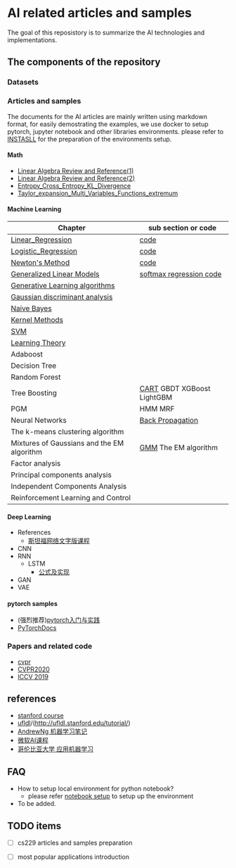 # AI related articles and samples

The goal of this reposistory is to summarize the AI technologies and implementations.

## The components of the repository

### Datasets


### Articles and samples
  The documents for the AI articles are mainly written using markdown format, for easily demostrating the examples, we use docker to setup pytorch, jupyter notebook and other libraries environments. please refer to [INSTASLL](./docs/deep_learning/pytorch/manual.md) for the preparation of the environments setup.

#### Math
- [Linear Algebra Review and Reference(1)](http://note.youdao.com/noteshare?id=b7a6cfe77e3906bdb5639d1acec3c88c)
- [Linear Algebra Review and Reference(2)](http://note.youdao.com/noteshare?id=a3dda151febf0da4dc17df5ec918b41b)
- [Entropy_Cross_Entropy_KL_Divergence](http://note.youdao.com/noteshare?id=b996997b7918d6c3fb9f6aa6813aa675)
- [Taylor_expansion_Multi_Variables_Functions_extremum](http://note.youdao.com/noteshare?id=951f44d73e0777672abffc7ef891f2ea)

#### Machine Learning
|              Chapter         |          sub section or code        |
|------------------------------|-------------------------------------|
|[Linear_Regression](http://101.132.45.94/2020/01/30/linear-regression/)| [code](https://github.com/kindlytree/ai/blob/master/samples/ml/linear_regression.ipynb)|
|[Logistic_Regression](http://note.youdao.com/noteshare?id=a62bb63c6a049ce5e0cdc8abfe8ba3fd)| [code](https://github.com/kindlytree/ai/blob/master/samples/ml/logistic_regression.ipynb)|
|[Newton's Method](http://note.youdao.com/noteshare?id=57e9b323d4ae19c215c421fcac32b638)|[code](https://github.com/kindlytree/ai/blob/master/samples/ml/newton_method.ipynb)|
|[Generalized Linear Models](http://note.youdao.com/noteshare?id=b814a849cf4752746518d4f63ef0d79c)|[softmax regression code](https://github.com/kindlytree/ai/blob/master/samples/ml/softmax_regression.ipynb)|
|[Generative Learning algorithms](http://note.youdao.com/noteshare?id=179205e43731362a960bf52236599fa9)| |
|[Gaussian discriminant analysis](http://note.youdao.com/noteshare?id=7a34e72665581d2d379ac9a9cdebd0ce) | |
|[Naive Bayes](http://note.youdao.com/noteshare?id=0ca8c256d4dcb349dd32b155594426ea) | |
|[Kernel Methods](http://note.youdao.com/noteshare?id=5de8fb8eaa20e53517671b7d706bd6c6) | |
|[SVM](http://note.youdao.com/noteshare?id=04eb156cc9eb0137844a2a381f3f1668) | |
|[Learning Theory](https://note.youdao.com/ynoteshare1/index.html?id=85c244e8f122dc38842208d7c6f0bfe4&type=note) | |
|Adaboost | |
|Decision Tree | |
|Random Forest | |
|Tree Boosting |[CART](http://note.youdao.com/noteshare?id=922bd61daea279fed55ac3359c4f9cd3)  GBDT  XGBoost LightGBM|
|PGM| HMM MRF|
|Neural Networks|[Back Propagation](http://ufldl.stanford.edu/tutorial/supervised/MultiLayerNeuralNetworks/) |
|The k-means clustering algorithm | |
|Mixtures of Gaussians and the EM algorithm |[GMM](http://note.youdao.com/noteshare?id=611be89d2eeb9c40c79bc5f5e86bc022)  The EM algorithm|
|Factor analysis| |
|Principal components analysis| |
|Independent Components Analysis| |
|Reinforcement Learning and Control| |

#### Deep Learning
- References
  - [斯坦福网络文字版课程](http://ufldl.stanford.edu/tutorial/)
- CNN
- RNN
    - LSTM
        - [公式及实现](http://note.youdao.com/noteshare?id=84b5e5bad8db62a45682c5b928a4e9a8&sub=5708D04E282940B3922FAA10C096CBE8)
- GAN
- VAE

#### pytorch samples
- (强烈推荐)[pytorch入门与实践](https://github.com/chenyuntc/pytorch-book)
- [PyTorchDocs](https://github.com/fendouai/PyTorchDocs)

### Papers and related code
- [cvpr](https://github.com/Sophia-11/Awesome-CVPR-Paper)
- [CVPR2020](https://github.com/extreme-assistant/CVPR2020-Paper-Code-Interpretation/blob/master/CVPR2020.md)
- [ICCV 2019](https://github.com/extreme-assistant/iccv2019)

## references
- [stanford course](http://cs229.stanford.edu/syllabus.html)
- [ufldl](http://ufldl.stanford.edu/wiki/index.php/UFLDL_Tutorial)/(http://ufldl.stanford.edu/tutorial/)
- [AndrewNg 机器学习笔记](https://github.com/fengdu78/Coursera-ML-AndrewNg-Notes/tree/master/markdown)
- [微软AI课程](https://github.com/microsoft/ai-edu)
- [哥伦比亚大学 应用机器学习](https://www.cs.columbia.edu/~amueller/comsw4995s20/schedule/)

## FAQ
- How to setup local environment for python notebook?
  - please refer [notebook setup](./docs/deep_learning/pytorch/manual.md) to setup up the environment
- To be added. 

## TODO items
- [ ] cs229 articles and samples preparation
- [ ] most popular applications introduction

